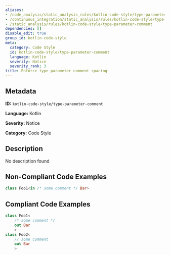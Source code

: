 ```yaml
---
aliases:
- /code_analysis/static_analysis_rules/kotlin-code-style/type-parameter-comment
- /continuous_integration/static_analysis/rules/kotlin-code-style/type-parameter-comment
- /static_analysis/rules/kotlin-code-style/type-parameter-comment
dependencies: []
disable_edit: true
group_id: kotlin-code-style
meta:
  category: Code Style
  id: kotlin-code-style/type-parameter-comment
  language: Kotlin
  severity: Notice
  severity_rank: 3
title: Enforce type parameter comment spacing
---
```

<!--  SOURCED FROM https://github.com/DataDog/datadog-static-analyzer-rule-docs -->


## Metadata
**ID:** `kotlin-code-style/type-parameter-comment`

**Language:** Kotlin

**Severity:** Notice

**Category:** Code Style

## Description
No description found

## Non-Compliant Code Examples
```kotlin
class Foo1<in /* some comment */ Bar>
```

## Compliant Code Examples
```kotlin
class Foo1<
    /* some comment */ 
    out Bar
    >
class Foo2<
    // some comment 
    out Bar
    >
```
